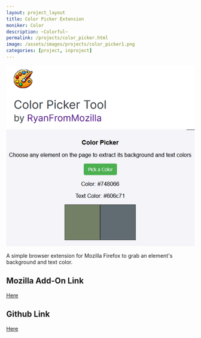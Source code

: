 ```yaml
---
layout: project_layout
title: Color Picker Extension
moniker: Color
description: ~Colorful~
permalink: /projects/color_picker.html
image: /assets/images/projects/color_picker1.png
categories: [project, inproject]
---
```


<title>Color Picker Extension</title>

<!-- <meta charset="UTF-8"> -->
<!-- <script src="https://cdnjs.cloudflare.com/ajax/libs/p5.js/1.4.0/addons/p5.sound.min.js"></script> -->

<div class="centered">
    <img class="centered" src="/assets/images/projects/color_picker.png" alt="color picker add-on entry">
    <img src="/assets/images/projects/color_picker1.png" alt="color picker menu">
</div>

A simple browser extension for Mozilla Firefox to grab an element's background and text color.

## Mozilla Add-On Link

<a href="https://addons.mozilla.org/en-US/firefox/addon/color-picker-tool/"> Here </a>

## Github Link

<a href="https://github.com/rkcabell/Color-Picker-WebExtension"> Here </a>
